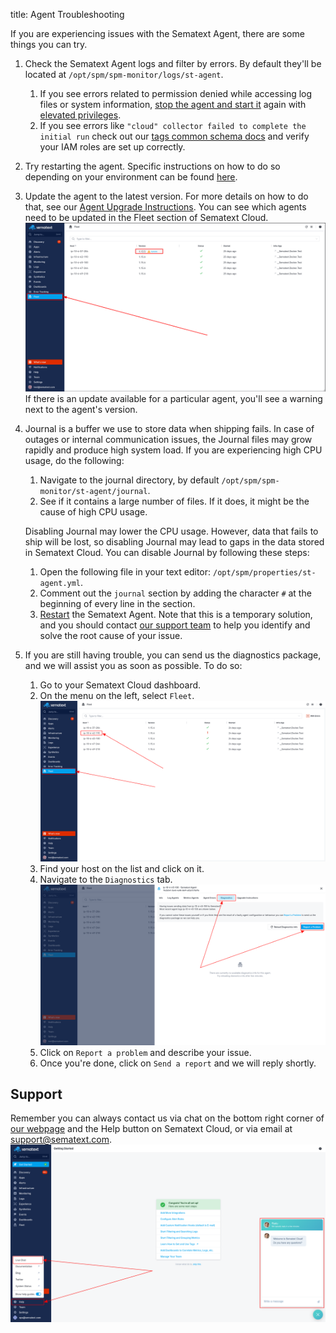 title: Agent Troubleshooting

If you are experiencing issues with the Sematext Agent, there are some things you can try.

1. Check the Sematext Agent logs and filter by errors. By default they'll be located at `/opt/spm/spm-monitor/logs/st-agent`. 
   1. If you see errors related to permission denied while accessing log files or system information, [stop the agent and start it](https://sematext.com/docs/agents/sematext-agent/starting-stopping) again with [elevated privileges](https://sematext.com/docs/agents/sematext-agent/permission-requirements/). 
   2. If you see errors like `"cloud" collector failed to complete the initial run` check out our [tags common schema docs](https://sematext.com/docs/tags/common-schema/#cloud-tags) and verify your IAM roles are set up correctly.
   

2. Try restarting the agent. Specific instructions on how to do so depending on your environment can be found [here](https://sematext.com/docs/agents/sematext-agent/starting-stopping).

3. Update the agent to the latest version. For more details on how to do that, see our [Agent Upgrade Instructions](https://sematext.com/docs/monitoring/spm-faq/#agent-updating). You can see which agents need to be updated in the Fleet section of Sematext Cloud.
![Fleet](../../images/agents/fleet-menu.png)
If there is an update available for a particular agent, you'll see a warning next to the agent's version.

4. Journal is a buffer we use to store data when shipping fails. In case of outages or internal communication issues, the Journal files may grow rapidly and produce high system load. If you are experiencing high CPU usage, do the following:
   1. Navigate to the journal directory, by default `/opt/spm/spm-monitor/st-agent/journal`.
   2. See if it contains a large number of files. If it does, it might be the cause of high CPU usage.
   
   Disabling Journal may lower the CPU usage. However, data that fails to ship will be lost, so disabling Journal may lead to gaps in the data stored in Sematext Cloud. You can disable Journal by following these steps:
   1. Open the following file in your text editor: `/opt/spm/properties/st-agent.yml`. 
   2. Comment out the `journal` section by adding the character `#` at the beginning of every line in the section.
   3. [Restart](https://sematext.com/docs/agents/sematext-agent/starting-stopping) the Sematext Agent.
   Note that this is a temporary solution, and you should contact [our support team](https://sematext.com/docs/agent/agent-troubleshooting/#support) to help you identify and solve the root cause of your issue.
   
5. If you are still having trouble, you can send us the diagnostics package, and we will assist you as soon as possible. To do so:
   1. Go to your Sematext Cloud dashboard.
   2. On the menu on the left, select `Fleet`.
   ![Fleet screen](../../images/agents/fleet.png)
   3. Find your host on the list and click on it.
   4. Navigate to the `Diagnostics` tab.
   ![Fleet screen](../../images/agents/agent-diagnostics.png)
   5. Click on `Report a problem` and describe your issue.
   6. Once you're done, click on `Send a report` and we will reply shortly.

## Support
Remember you can always contact us via chat on the bottom right corner of [our webpage](https://sematext.com/) and the Help button on Sematext Cloud, or via email at [support@sematext.com](mailto:support@sematext.com).
![Sematext Cloud Help](../../images/agents/sc-help.png)
